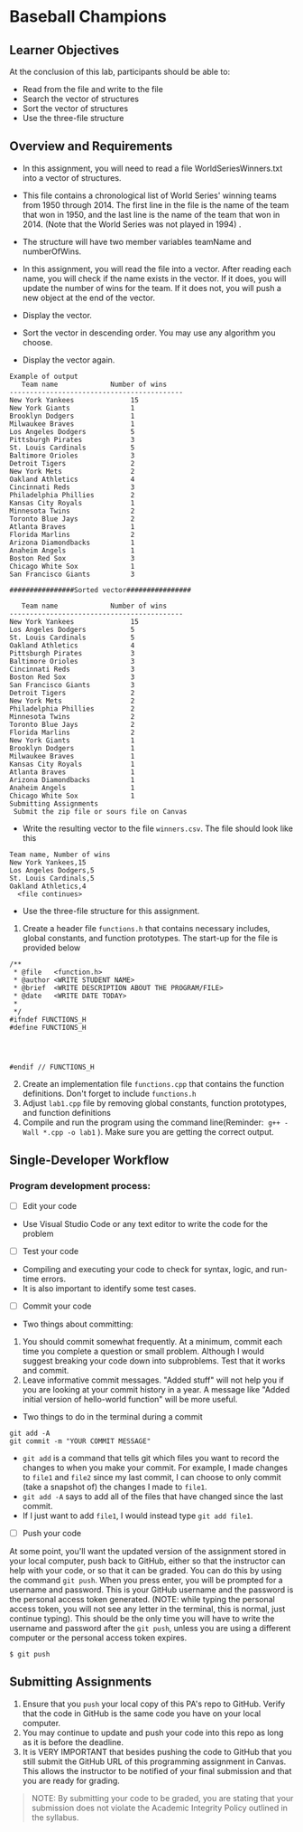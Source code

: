 # Baseball Champions
## Learner Objectives

At the conclusion of this lab, participants should be able to:
* Read from the file and write to the file
* Search the vector of structures
* Sort the vector of structures
* Use the three-file structure

## Overview and Requirements

 * In this assignment, you will need to read a file WorldSeriesWinners.txt into a vector of structures.

* This file contains a chronological list of World Series' winning teams from 1950 through 2014. The first line in the file is the name of the team that won in 1950, and the last line is the name of the team that won in 2014. (Note that the World Series was not played in 1994) .

* The structure will have two member variables teamName and numberOfWins.

* In this assignment, you will read the file into a vector. After reading each name, you will check if the name exists in the vector. If it does, you will update the number of wins for the team. If it does not, you will push a new object at the end of the vector. 
* Display the vector.
* Sort the vector in descending order. You may use any algorithm you choose.
* Display the vector again.

```
Example of output
   Team name             Number of wins
-------------------------------------------
New York Yankees              15
New York Giants               1
Brooklyn Dodgers              1
Milwaukee Braves              1
Los Angeles Dodgers           5
Pittsburgh Pirates            3
St. Louis Cardinals           5
Baltimore Orioles             3
Detroit Tigers                2
New York Mets                 2
Oakland Athletics             4
Cincinnati Reds               3
Philadelphia Phillies         2
Kansas City Royals            1
Minnesota Twins               2
Toronto Blue Jays             2
Atlanta Braves                1
Florida Marlins               2
Arizona Diamondbacks          1
Anaheim Angels                1
Boston Red Sox                3
Chicago White Sox             1
San Francisco Giants          3

################Sorted vector################

   Team name             Number of wins
-------------------------------------------
New York Yankees              15
Los Angeles Dodgers           5
St. Louis Cardinals           5
Oakland Athletics             4
Pittsburgh Pirates            3
Baltimore Orioles             3
Cincinnati Reds               3
Boston Red Sox                3
San Francisco Giants          3
Detroit Tigers                2
New York Mets                 2
Philadelphia Phillies         2
Minnesota Twins               2
Toronto Blue Jays             2
Florida Marlins               2
New York Giants               1
Brooklyn Dodgers              1
Milwaukee Braves              1
Kansas City Royals            1
Atlanta Braves                1
Arizona Diamondbacks          1
Anaheim Angels                1
Chicago White Sox             1
Submitting Assignments
 Submit the zip file or sours file on Canvas
```
* Write the resulting vector to the file `winners.csv`. The file should look like this
```
Team name, Number of wins
New York Yankees,15
Los Angeles Dodgers,5
St. Louis Cardinals,5
Oakland Athletics,4
  <file continues>
```
* Use the three-file structure for this assignment.
1. Create a header file `functions.h` that contains necessary includes, global constants, and function prototypes. The start-up for the file is provided below
```
/**
 * @file   <function.h>
 * @author <WRITE STUDENT NAME>
 * @brief  <WRITE DESCRIPTION ABOUT THE PROGRAM/FILE>
 * @date   <WRITE DATE TODAY>
 *
 */
#ifndef FUNCTIONS_H
#define FUNCTIONS_H




#endif // FUNCTIONS_H
```
2. Create an implementation file `functions.cpp` that contains the function definitions. Don't forget to include `functions.h`
3. Adjust `lab1.cpp` file by removing global constants, function prototypes, and function definitions
4. Compile and run the program using the command line(Reminder:  `g++ -Wall *.cpp -o lab1` ). Make sure you are getting the correct output.

## Single-Developer Workflow

### Program development process:

- [ ]  Edit your code
* Use Visual Studio Code or any text editor to write the code for the problem
- [ ] Test your code
* Compiling and executing your code to check for syntax, logic, and run-time errors.
* It is also important to identify some test cases.
- [ ] Commit your code
* Two things about committing:
1. You should commit somewhat frequently. At a minimum, commit each time you complete a question or small problem. Although I would suggest breaking your code down into subproblems. Test that it works and commit.
2. Leave informative commit messages. "Added stuff" will not help you if you are looking at your commit history in a year. A message like "Added initial version of hello-world function" will be more useful.
* Two things to do in the terminal during a commit
````
git add -A
git commit -m "YOUR COMMIT MESSAGE"
````
* `git add` is a command that tells git which files you want to record the changes to when you make your commit. For example, I made changes to `file1` and `file2` since my last commit, I can choose to only commit (take a snapshot of) the changes I made to `file1`.
* `git add -A` says to add all of the files that have changed since the last commit.
* If I just want to add `file1`, I would instead type `git add file1`.
- [ ] Push your code
      
At some point, you'll want the updated version of the assignment stored in your local computer, push back to GitHub, either so that the instructor can help with your code, or so that it can be graded. You can do this by using the command `git push`. When you press enter, you will be prompted for a username and password. This is your GitHub username and the password is the personal access token generated. (NOTE: while typing the personal access token, you will not see any letter in the terminal, this is normal, just continue typing). This should be the only time you will have to write the username and password after the `git push`, unless you are using a different computer or the personal access token expires.
````
$ git push
```` 

## Submitting Assignments
1. Ensure that you `push` your local copy of this PA's repo to GitHub. Verify that the code in GitHub is the same code you have on your local computer.
2. You may continue to update and push your code into this repo as long as it is before the deadline.
3. It is VERY IMPORTANT that besides pushing the code to GitHub that you still submit the GitHub URL of this programming assignment in Canvas. This allows the instructor to be notified of your final submission and that you are ready for grading.

> NOTE: By submitting your code to be graded, you are stating that your submission does not violate the Academic Integrity Policy outlined in the syllabus.
